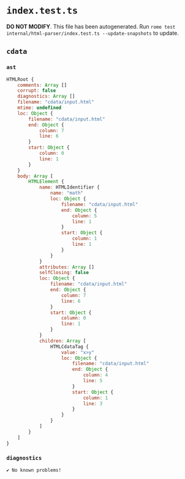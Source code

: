 # `index.test.ts`

**DO NOT MODIFY**. This file has been autogenerated. Run `rome test internal/html-parser/index.test.ts --update-snapshots` to update.

## `cdata`

### `ast`

```javascript
HTMLRoot {
	comments: Array []
	corrupt: false
	diagnostics: Array []
	filename: "cdata/input.html"
	mtime: undefined
	loc: Object {
		filename: "cdata/input.html"
		end: Object {
			column: 7
			line: 6
		}
		start: Object {
			column: 0
			line: 1
		}
	}
	body: Array [
		HTMLElement {
			name: HTMLIdentifier {
				name: "math"
				loc: Object {
					filename: "cdata/input.html"
					end: Object {
						column: 5
						line: 1
					}
					start: Object {
						column: 1
						line: 1
					}
				}
			}
			attributes: Array []
			selfClosing: false
			loc: Object {
				filename: "cdata/input.html"
				end: Object {
					column: 7
					line: 6
				}
				start: Object {
					column: 0
					line: 1
				}
			}
			children: Array [
				HTMLCdataTag {
					value: "x>y"
					loc: Object {
						filename: "cdata/input.html"
						end: Object {
							column: 4
							line: 5
						}
						start: Object {
							column: 1
							line: 3
						}
					}
				}
			]
		}
	]
}
```

### `diagnostics`

```
✔ No known problems!

```
